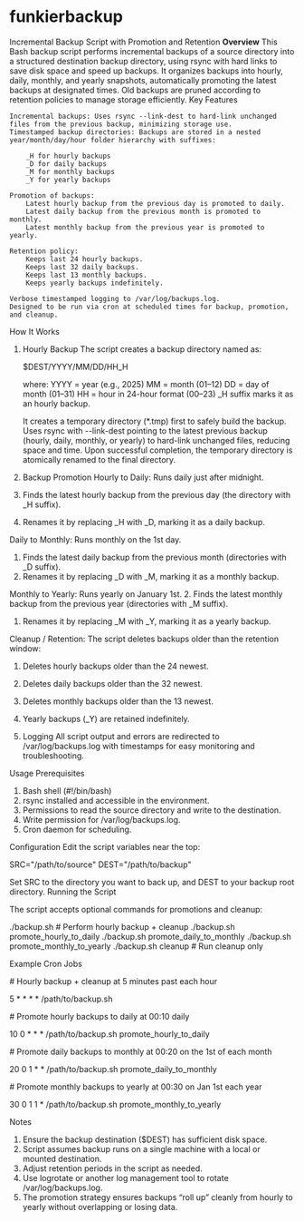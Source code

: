 # funkierbackup

Incremental Backup Script with Promotion and Retention
**Overview**
This Bash backup script performs incremental backups of a source directory into a structured destination backup directory, using rsync with hard links to save disk space and speed up backups. It organizes backups into hourly, daily, monthly, and yearly snapshots, automatically promoting the latest backups at designated times. Old backups are pruned according to retention policies to manage storage efficiently.
Key Features

    Incremental backups: Uses rsync --link-dest to hard-link unchanged files from the previous backup, minimizing storage use.
    Timestamped backup directories: Backups are stored in a nested year/month/day/hour folder hierarchy with suffixes:

        _H for hourly backups
        _D for daily backups
        _M for monthly backups
        _Y for yearly backups

    Promotion of backups:
        Latest hourly backup from the previous day is promoted to daily.
        Latest daily backup from the previous month is promoted to monthly.
        Latest monthly backup from the previous year is promoted to yearly.

    Retention policy:
        Keeps last 24 hourly backups.
        Keeps last 32 daily backups.
        Keeps last 13 monthly backups.
        Keeps yearly backups indefinitely.

    Verbose timestamped logging to /var/log/backups.log.
    Designed to be run via cron at scheduled times for backup, promotion, and cleanup.

How It Works
1. Hourly Backup
    The script creates a backup directory named as:

    $DEST/YYYY/MM/DD/HH_H

    where:
        YYYY = year (e.g., 2025)
        MM = month (01–12)
        DD = day of month (01–31)
        HH = hour in 24-hour format (00–23)
        _H suffix marks it as an hourly backup.

    It creates a temporary directory (*.tmp) first to safely build the backup.
    Uses rsync with --link-dest pointing to the latest previous backup (hourly, daily, monthly, or yearly) to hard-link unchanged files, reducing space and time.
    Upon successful completion, the temporary directory is atomically renamed to the final directory.

2. Backup Promotion
Hourly to Daily: Runs daily just after midnight.
1. Finds the latest hourly backup from the previous day (the directory with _H suffix).
2. Renames it by replacing _H with _D, marking it as a daily backup.

Daily to Monthly: Runs monthly on the 1st day.
1. Finds the latest daily backup from the previous month (directories with _D suffix).
2. Renames it by replacing _D with _M, marking it as a monthly backup.

Monthly to Yearly: Runs yearly on January 1st.
2. Finds the latest monthly backup from the previous year (directories with _M suffix).
1. Renames it by replacing _M with _Y, marking it as a yearly backup.

Cleanup / Retention: The script deletes backups older than the retention window:
1. Deletes hourly backups older than the 24 newest.
2. Deletes daily backups older than the 32 newest.
3. Deletes monthly backups older than the 13 newest.
4. Yearly backups (_Y) are retained indefinitely.

4. Logging
    All script output and errors are redirected to /var/log/backups.log with timestamps for easy monitoring and troubleshooting.

Usage
Prerequisites
1. Bash shell (#!/bin/bash)
2. rsync installed and accessible in the environment.
3. Permissions to read the source directory and write to the destination.
4. Write permission for /var/log/backups.log.
5. Cron daemon for scheduling.

Configuration
Edit the script variables near the top:

SRC="/path/to/source"
DEST="/path/to/backup"

Set SRC to the directory you want to back up, and DEST to your backup root directory.
Running the Script

The script accepts optional commands for promotions and cleanup:

./backup.sh                  # Perform hourly backup + cleanup
./backup.sh promote_hourly_to_daily
./backup.sh promote_daily_to_monthly
./backup.sh promote_monthly_to_yearly
./backup.sh cleanup          # Run cleanup only

Example Cron Jobs

\# Hourly backup + cleanup at 5 minutes past each hour

5 * * * * /path/to/backup.sh

\# Promote hourly backups to daily at 00:10 daily

10 0 * * * /path/to/backup.sh promote_hourly_to_daily

\# Promote daily backups to monthly at 00:20 on the 1st of each month

20 0 1 * * /path/to/backup.sh promote_daily_to_monthly

\# Promote monthly backups to yearly at 00:30 on Jan 1st each year

30 0 1 1 * /path/to/backup.sh promote_monthly_to_yearly

Notes
1. Ensure the backup destination ($DEST) has sufficient disk space.
2. Script assumes backup runs on a single machine with a local or mounted destination.
3. Adjust retention periods in the script as needed.
4. Use logrotate or another log management tool to rotate /var/log/backups.log.
5. The promotion strategy ensures backups “roll up” cleanly from hourly to yearly without overlapping or losing data.
